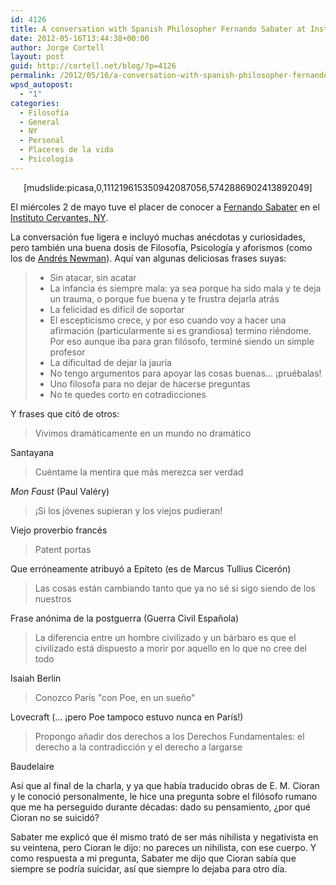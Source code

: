 ```yaml
---
id: 4126
title: A conversation with Spanish Philosopher Fernando Sabater at Instituto Cervantes NY
date: 2012-05-16T13:44:38+00:00
author: Jorge Cortell
layout: post
guid: http://cortell.net/blog/?p=4126
permalink: /2012/05/16/a-conversation-with-spanish-philosopher-fernando-sabater-at-instituto-cervantes-ny/
wpsd_autopost:
  - "1"
categories:
  - Filosofí­a
  - General
  - NY
  - Personal
  - Placeres de la vida
  - Psicología
---
```

<p style="text-align: center">
  [mudslide:picasa,0,111219615350942087056,5742886902413892049]
</p>

El miércoles 2 de mayo tuve el placer de conocer a <a title="http://www.savater.org/" href="http://www.savater.org/" target="_blank">Fernando Sabater</a> en el <a title="http://nyork.cervantes.es" href="http://nyork.cervantes.es" target="_blank">Instituto Cervantes, NY</a>.

La conversación fue ligera e incluyó muchas anécdotas y curiosidades, pero también una buena dosis de Filosofía, Psicología y aforismos (como los de <a title="http://www.andresneuman.com/contenido_libros.php?id=23" href="http://www.andresneuman.com/contenido_libros.php?id=23" target="_blank">Andrés Newman</a>). Aquí van algunas deliciosas frases suyas:

>   * Sin atacar, sin acatar
>   * La infancia es siempre mala: ya sea porque ha sido mala y te deja un trauma, o porque fue buena y te frustra dejarla atrás
>   * La felicidad es difícil de soportar
>   * El escepticismo crece, y por eso cuando voy a hacer una afirmación (particularmente si es grandiosa) termino riéndome. Por eso aunque iba para gran filósofo, terminé siendo un simple profesor
>   * La dificultad de dejar la jauría
>   * No tengo argumentos para apoyar las cosas buenas... ¡pruébalas!
>   * Uno filosofa para no dejar de hacerse preguntas
>   * No te quedes corto en cotradicciones

Y frases que citó de otros:

> Vivimos dramáticamente en un mundo no dramático

Santayana

> Cuéntame la mentira que más merezca ser verdad

_Mon Faust_ (Paul Valéry)

> ¡Si los jóvenes supieran y los viejos pudieran!

Viejo proverbio francés

> Patent portas

Que erróneamente atribuyó a Epíteto (es de Marcus Tullius Cicerón)

> Las cosas están cambiando tanto que ya no sé si sigo siendo de los nuestros

Frase anónima de la postguerra (Guerra Civil Española)

> La diferencia entre un hombre civilizado y un bárbaro es que el civilizado está dispuesto a morir por aquello en lo que no cree del todo

Isaiah Berlin

> Conozco París "con Poe, en un sueño"

Lovecraft (... ¡pero Poe tampoco estuvo nunca en París!)

> Propongo añadir dos derechos a los Derechos Fundamentales: el derecho a la contradicción y el derecho a largarse

Baudelaire

Así que al final de la charla, y ya que había traducido obras de E. M. Cioran y le conoció personalmente, le hice una pregunta sobre el filósofo rumano que me ha perseguido durante décadas: dado su pensamiento, ¿por qué Cioran no se suicidó?

Sabater me explicó que él mismo trató de ser más nihilista y negativista en su veintena, pero Cioran le dijo: no pareces un nihilista, con ese cuerpo. Y como respuesta a mi pregunta, Sabater me dijo que Cioran sabía que siempre se podría suicidar, así que siempre lo dejaba para otro día.